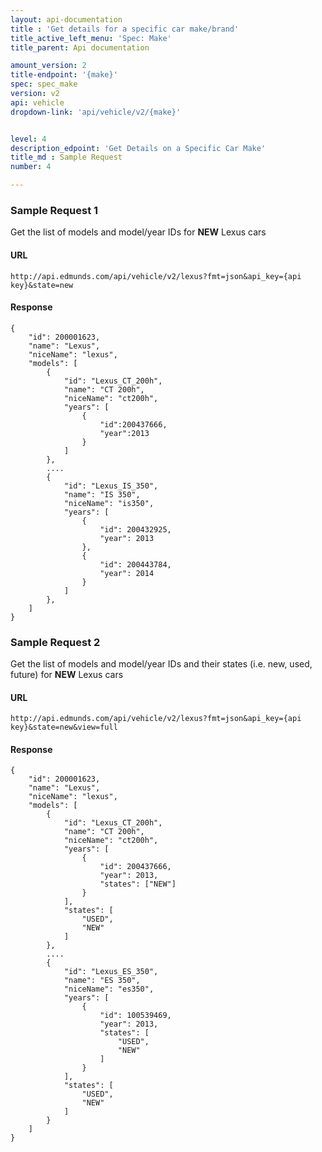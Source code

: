 ```yaml
---
layout: api-documentation
title : 'Get details for a specific car make/brand'
title_active_left_menu: 'Spec: Make'
title_parent: Api documentation

amount_version: 2
title-endpoint: '{make}'
spec: spec_make
version: v2
api: vehicle
dropdown-link: 'api/vehicle/v2/{make}'


level: 4
description_edpoint: 'Get Details on a Specific Car Make'
title_md : Sample Request
number: 4

---
```


### Sample Request 1

Get the list of models and model/year IDs for __NEW__ Lexus cars

#### URL

	http://api.edmunds.com/api/vehicle/v2/lexus?fmt=json&api_key={api key}&state=new

#### Response

	{
		"id": 200001623,
		"name": "Lexus",
		"niceName": "lexus",
		"models": [
			{
				"id": "Lexus_CT_200h",
				"name":	"CT 200h",
				"niceName": "ct200h",
				"years": [
					{
						"id":200437666,
						"year":2013
					}
				]
			},
			....
			{
				"id": "Lexus_IS_350",
				"name": "IS 350",
				"niceName": "is350",
				"years": [
					{
						"id": 200432925,
						"year": 2013
					},
					{
						"id": 200443784,
						"year": 2014
					}
				]
			},
		]
	}

### Sample Request 2

Get the list of models and model/year IDs and their states (i.e. new, used, future) for __NEW__ Lexus cars

#### URL

	http://api.edmunds.com/api/vehicle/v2/lexus?fmt=json&api_key={api key}&state=new&view=full

#### Response

	{
		"id": 200001623,
		"name": "Lexus",
		"niceName": "lexus",
		"models": [
			{
				"id": "Lexus_CT_200h",
				"name":	"CT 200h",
				"niceName": "ct200h",
				"years": [
					{
						"id": 200437666,
						"year": 2013,
						"states": ["NEW"]
					}
				],
				"states": [
					"USED",
					"NEW"
				]
			},
			....
			{
				"id": "Lexus_ES_350",
				"name": "ES 350",
				"niceName": "es350",
				"years": [
					{
						"id": 100539469,
						"year": 2013,
						"states": [
							"USED",
							"NEW"
						]
					}
				],
				"states": [
					"USED",
					"NEW"
				]
			}
		]
	}
